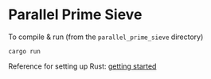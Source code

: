 # Parallel Prime Sieve

To compile & run (from the `parallel_prime_sieve` directory)
```
cargo run
```

Reference for setting up Rust: [getting started](https://www.rust-lang.org/learn/get-started)